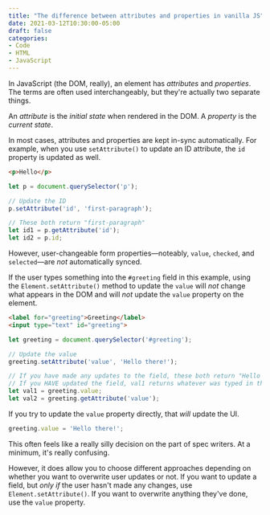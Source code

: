```yaml
---
title: "The difference between attributes and properties in vanilla JS"
date: 2021-03-12T10:30:00-05:00
draft: false
categories:
- Code
- HTML
- JavaScript
---
```


In JavaScript (the DOM, really), an element has _attributes_ and _properties_. The terms are often used interchangeably, but they're actually two separate things.

An _attribute_ is the _initial state_ when rendered in the DOM. A _property_ is the _current state_.

In most cases, attributes and properties are kept in-sync automatically. For example, when you use `setAttribute()` to update an ID attribute, the `id` property is updated as well.

```html
<p>Hello</p>
```

```javascript
let p = document.querySelector('p');

// Update the ID
p.setAttribute('id', 'first-paragraph');

// These both return "first-paragraph"
let id1 = p.getAttribute('id');
let id2 = p.id;
```

However, user-changeable form properties&mdash;noteably, `value`, `checked`, and `selected`&mdash;are _not_ automatically synced.

If the user types something into the `#greeting` field in this example, using the `Element.setAttribute()` method to update the `value` will _not_ change what appears in the DOM and will _not_ update the `value` property on the element.

```html
<label for="greeting">Greeting</label>
<input type="text" id="greeting">
```

```javascript
let greeting = document.querySelector('#greeting');

// Update the value
greeting.setAttribute('value', 'Hello there!');

// If you have made any updates to the field, these both return "Hello there!"
// If you HAVE updated the field, val1 returns whatever was typed in the field instead
let val1 = greeting.value;
let val2 = greeting.getAttribute('value');
```

If you try to update the `value` property directly, that _will_ update the UI.

```javascript
greeting.value = 'Hello there!';
```

This often feels like a really silly decision on the part of spec writers. At a minimum, it's really confusing.

However, it does allow you to choose different approaches depending on whether you want to overwrite user updates or not. If you want to update a field, but _only if_ the user hasn't made any changes, use `Element.setAttribute()`. If you want to overwrite anything they've done, use the `value` property.